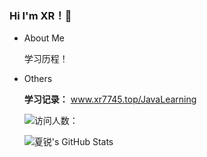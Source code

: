 ### Hi I'm XR！👋

- About Me

  学习历程！

- Others
  
  **学习记录：** www.xr7745.top/JavaLearning
  
  ![访问人数：](https://visitor-badge.glitch.me/badge?page_id=xrrrrrrrr)

  ![夏锐's GitHub Stats](https://github-readme-stats.vercel.app/api?username=xrrrrrrrr&show_icons=true&count_private=true&hide=prs&theme=default_repocard)




